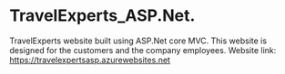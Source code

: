 # TravelExperts_ASP.Net.
TravelExperts website built using ASP.Net core MVC.
This website is designed for the customers and the company employees.
Website link:
https://travelexpertsasp.azurewebsites.net
